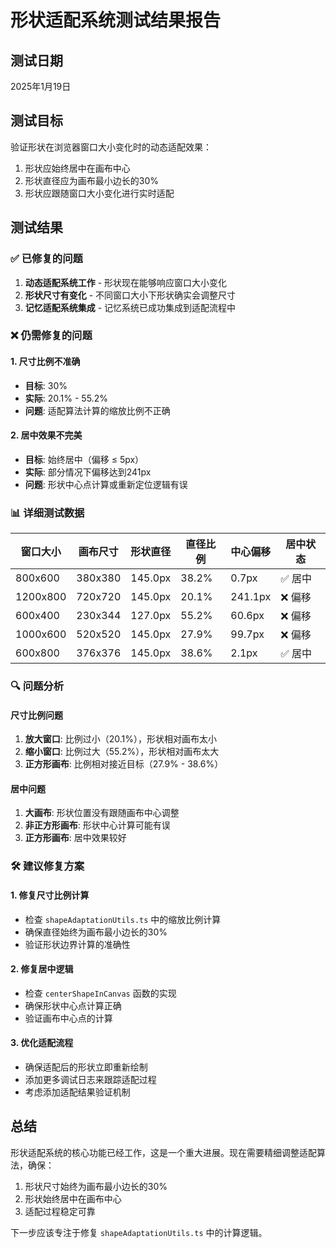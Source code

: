 # 形状适配系统测试结果报告

## 测试日期
2025年1月19日

## 测试目标
验证形状在浏览器窗口大小变化时的动态适配效果：
1. 形状应始终居中在画布中心
2. 形状直径应为画布最小边长的30%
3. 形状应跟随窗口大小变化进行实时适配

## 测试结果

### ✅ 已修复的问题
1. **动态适配系统工作** - 形状现在能够响应窗口大小变化
2. **形状尺寸有变化** - 不同窗口大小下形状确实会调整尺寸
3. **记忆适配系统集成** - 记忆系统已成功集成到适配流程中

### ❌ 仍需修复的问题

#### 1. 尺寸比例不准确
- **目标**: 30%
- **实际**: 20.1% - 55.2%
- **问题**: 适配算法计算的缩放比例不正确

#### 2. 居中效果不完美
- **目标**: 始终居中（偏移 ≤ 5px）
- **实际**: 部分情况下偏移达到241px
- **问题**: 形状中心点计算或重新定位逻辑有误

### 📊 详细测试数据

| 窗口大小 | 画布尺寸 | 形状直径 | 直径比例 | 中心偏移 | 居中状态 |
|---------|---------|---------|---------|---------|---------|
| 800x600 | 380x380 | 145.0px | 38.2% | 0.7px | ✅ 居中 |
| 1200x800 | 720x720 | 145.0px | 20.1% | 241.1px | ❌ 偏移 |
| 600x400 | 230x344 | 127.0px | 55.2% | 60.6px | ❌ 偏移 |
| 1000x600 | 520x520 | 145.0px | 27.9% | 99.7px | ❌ 偏移 |
| 600x800 | 376x376 | 145.0px | 38.6% | 2.1px | ✅ 居中 |

### 🔍 问题分析

#### 尺寸比例问题
1. **放大窗口**: 比例过小（20.1%），形状相对画布太小
2. **缩小窗口**: 比例过大（55.2%），形状相对画布太大
3. **正方形画布**: 比例相对接近目标（27.9% - 38.6%）

#### 居中问题
1. **大画布**: 形状位置没有跟随画布中心调整
2. **非正方形画布**: 形状中心计算可能有误
3. **正方形画布**: 居中效果较好

### 🛠️ 建议修复方案

#### 1. 修复尺寸比例计算
- 检查 `shapeAdaptationUtils.ts` 中的缩放比例计算
- 确保直径始终为画布最小边长的30%
- 验证形状边界计算的准确性

#### 2. 修复居中逻辑
- 检查 `centerShapeInCanvas` 函数的实现
- 确保形状中心点计算正确
- 验证画布中心点的计算

#### 3. 优化适配流程
- 确保适配后的形状立即重新绘制
- 添加更多调试日志来跟踪适配过程
- 考虑添加适配结果验证机制

## 总结

形状适配系统的核心功能已经工作，这是一个重大进展。现在需要精细调整适配算法，确保：
1. 形状尺寸始终为画布最小边长的30%
2. 形状始终居中在画布中心
3. 适配过程稳定可靠

下一步应该专注于修复 `shapeAdaptationUtils.ts` 中的计算逻辑。
